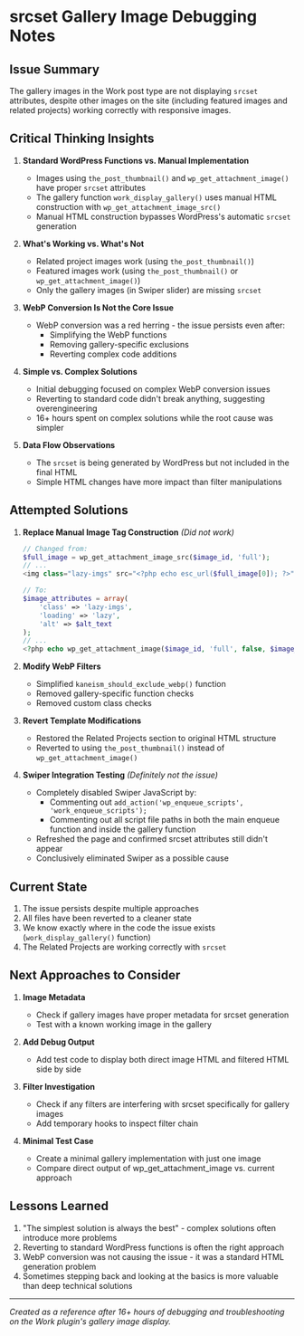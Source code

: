 # srcset Gallery Image Debugging Notes

## Issue Summary

The gallery images in the Work post type are not displaying `srcset` attributes, despite other images on the site (including featured images and related projects) working correctly with responsive images.

## Critical Thinking Insights

1. **Standard WordPress Functions vs. Manual Implementation**
   - Images using `the_post_thumbnail()` and `wp_get_attachment_image()` have proper `srcset` attributes
   - The gallery function `work_display_gallery()` uses manual HTML construction with `wp_get_attachment_image_src()`
   - Manual HTML construction bypasses WordPress's automatic `srcset` generation

2. **What's Working vs. What's Not**
   - Related project images work (using `the_post_thumbnail()`)
   - Featured images work (using `the_post_thumbnail()` or `wp_get_attachment_image()`)
   - Only the gallery images (in Swiper slider) are missing `srcset`

3. **WebP Conversion Is Not the Core Issue**
   - WebP conversion was a red herring - the issue persists even after:
     - Simplifying the WebP functions
     - Removing gallery-specific exclusions 
     - Reverting complex code additions

4. **Simple vs. Complex Solutions**
   - Initial debugging focused on complex WebP conversion issues
   - Reverting to standard code didn't break anything, suggesting overengineering
   - 16+ hours spent on complex solutions while the root cause was simpler

5. **Data Flow Observations**
   - The `srcset` is being generated by WordPress but not included in the final HTML
   - Simple HTML changes have more impact than filter manipulations

## Attempted Solutions

1. **Replace Manual Image Tag Construction** *(Did not work)*
   ```php
   // Changed from:
   $full_image = wp_get_attachment_image_src($image_id, 'full');
   // ...
   <img class="lazy-imgs" src="<?php echo esc_url($full_image[0]); ?>" alt="<?php echo esc_attr($alt_text); ?>" loading="lazy">
   
   // To:
   $image_attributes = array(
       'class' => 'lazy-imgs',
       'loading' => 'lazy',
       'alt' => $alt_text
   );
   // ...
   <?php echo wp_get_attachment_image($image_id, 'full', false, $image_attributes); ?>
   ```

2. **Modify WebP Filters**
   - Simplified `kaneism_should_exclude_webp()` function
   - Removed gallery-specific function checks
   - Removed custom class checks

3. **Revert Template Modifications**
   - Restored the Related Projects section to original HTML structure
   - Reverted to using `the_post_thumbnail()` instead of `wp_get_attachment_image()`

4. **Swiper Integration Testing** *(Definitely not the issue)*
   - Completely disabled Swiper JavaScript by:
     - Commenting out `add_action('wp_enqueue_scripts', 'work_enqueue_scripts');`
     - Commenting out all script file paths in both the main enqueue function and inside the gallery function
   - Refreshed the page and confirmed srcset attributes still didn't appear
   - Conclusively eliminated Swiper as a possible cause

## Current State

1. The issue persists despite multiple approaches
2. All files have been reverted to a cleaner state
3. We know exactly where in the code the issue exists (`work_display_gallery()` function)
4. The Related Projects are working correctly with `srcset`

## Next Approaches to Consider

1. **Image Metadata**
   - Check if gallery images have proper metadata for srcset generation
   - Test with a known working image in the gallery

2. **Add Debug Output**
   - Add test code to display both direct image HTML and filtered HTML side by side

3. **Filter Investigation**
   - Check if any filters are interfering with srcset specifically for gallery images
   - Add temporary hooks to inspect filter chain

4. **Minimal Test Case**
   - Create a minimal gallery implementation with just one image
   - Compare direct output of wp_get_attachment_image vs. current approach

## Lessons Learned

1. "The simplest solution is always the best" - complex solutions often introduce more problems
2. Reverting to standard WordPress functions is often the right approach
3. WebP conversion was not causing the issue - it was a standard HTML generation problem
4. Sometimes stepping back and looking at the basics is more valuable than deep technical solutions 

---
*Created as a reference after 16+ hours of debugging and troubleshooting on the Work plugin's gallery image display.* 